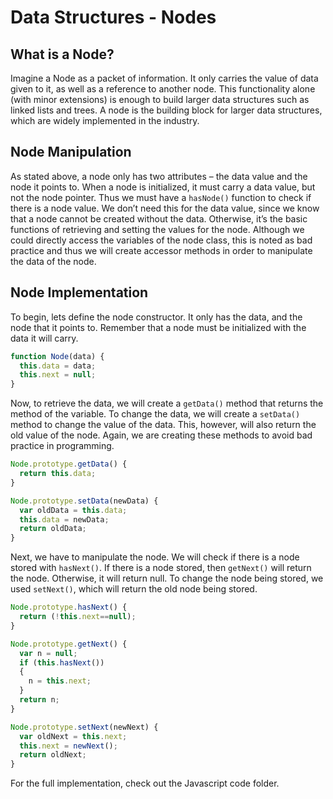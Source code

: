 # Data Structures - Nodes

## What is a Node?

Imagine a Node as a packet of information. It only carries the value of data given to it, as well as a reference to another node. This functionality alone (with minor extensions) is enough to build larger data structures such as linked lists and trees. A node is the building block for larger data structures, which are widely implemented in the industry.

## Node Manipulation

As stated above, a node only has two attributes – the data value and the node it points to. When a node is initialized, it must carry a data value, but not the node pointer. Thus we must have a `hasNode()` function to check if there is a node value. We don’t need this for the data value, since we know that a node cannot be created without the data. Otherwise, it’s the basic functions of retrieving and setting the values for the node. Although we could directly access the variables of the node class, this is noted as bad practice and thus we will create accessor methods in order to manipulate the data of the node.

## Node Implementation

To begin, lets define the node constructor. It only has the data, and the node that it points to. Remember that a node must be initialized with the data it will carry.

```javascript
function Node(data) {
  this.data = data;
  this.next = null;
}
```

Now, to retrieve the data, we will create a `getData()` method that returns the method of the variable. To change the data, we will create a `setData()` method to change the value of the data. This, however, will also return the old value of the node. Again, we are creating these methods to avoid bad practice in programming.

```javascript
Node.prototype.getData() {
  return this.data;
}

Node.prototype.setData(newData) {
  var oldData = this.data;
  this.data = newData;
  return oldData;
}
```

Next, we have to manipulate the node. We will check if there is a node stored with `hasNext()`. If there is a node stored, then `getNext()` will return the node. Otherwise, it will return null. To change the node being stored, we used `setNext()`, which will return the old node being stored.

```javascript
Node.prototype.hasNext() {
  return (!this.next==null);
}

Node.prototype.getNext() {
  var n = null;
  if (this.hasNext())
  {
    n = this.next;
  }
  return n;
}

Node.prototype.setNext(newNext) {
  var oldNext = this.next;
  this.next = newNext();
  return oldNext;
}
```

For the full implementation, check out the Javascript code folder.
